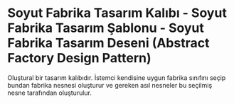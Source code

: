 # Soyut Fabrika Tasarım Kalıbı - Soyut Fabrika Tasarım Şablonu - Soyut Fabrika Tasarım Deseni (Abstract Factory Design Pattern)

Oluştural bir tasarım kalıbıdır. İstemci kendisine uygun fabrika sınıfını seçip bundan fabrika nesnesi oluşturur ve gereken asıl nesneler bu seçilmiş nesne tarafından oluşturulur.
